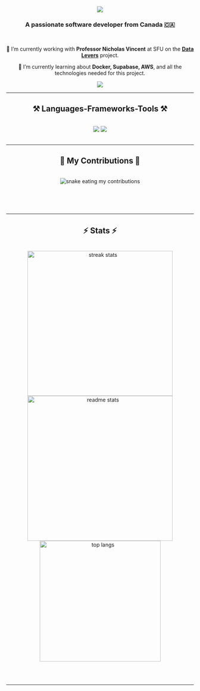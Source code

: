 

<h1 align="center">
    <img src="https://readme-typing-svg.herokuapp.com/?font=Righteous&size=35&center=true&vCenter=true&width=500&height=70&duration=4000&lines=Hi+There!+👋;+I'm+Henry+Chen!;" />
</h1>

<h3 align="center">A passionate software developer from Canada 🇨🇦</h3>

<br/>

<div align="center">
 
 🔭 I’m currently working with **Professor Nicholas Vincent** at SFU on the [**Data Levers**](https://www.datalevers.org/) project.
 
 🌱 I’m currently learning about **Docker, Supabase, AWS**, and all the technologies needed for this project.

</div>

 
<div align="center"> 
  <a href="mailto:henryc813@gmailcom">
    <img src="https://img.shields.io/badge/Gmail-333333?style=for-the-badge&logo=gmail&logoColor=red" />
  </a>
</div>

 <hr/>
 
<h2 align="center">⚒️ Languages-Frameworks-Tools ⚒️</h2>
<br/>
<div align="center">
    <img src="https://skillicons.dev/icons?i=react,typescript,docker,vite,sqlite,github,git,vscode,flask,python" />
    <img src="https://skillicons.dev/icons?i=tailwind,nodejs,cpp,pytorch,tensorflow,javascript,java,mysql,figma" /><br>
</div>

<br/>
<hr/>

<div align="center">
  <h2>🐍 My Contributions 🐍</h2>
  <br>
  <img alt="snake eating my contributions" src="https://raw.githubusercontent.com/Chenry513/Chenry513/output/github-contribution-grid-snake.svg" />
  
  <br/><br/><br/>
</div>

<hr/>

<h2 align="center">⚡ Stats ⚡</h2>
<br>
<div align=center>
  <img width=390 src="https://github-readme-streak-stats-Chenry513.vercel.app/?user=Chenry513&count_private=true&theme=react&border_radius=10" alt="streak stats"/>
  <img width=390 src="https://github-readme-stats-Chenry513.vercel.app/api?username=Chenry513&count_private=true&show_icons=true&theme=react&rank_icon=github&border_radius=10" alt="readme stats" />
  <br/>
  <img width=325 align="center" src="https://github-readme-stats-Chenry513.vercel.app/api/top-langs/?username=Chenry513&hide=HTML&langs_count=8&layout=compact&theme=react&border_radius=10&size_weight=0.5&count_weight=0.5&exclude_repo=github-readme-stats" alt="top langs" />
</div>

<br/><br/>

<hr/>

<br/>


<br/>
